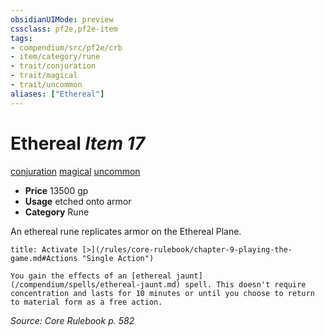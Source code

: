 ```yaml
---
obsidianUIMode: preview
cssclass: pf2e,pf2e-item
tags:
- compendium/src/pf2e/crb
- item/category/rune
- trait/conjuration
- trait/magical
- trait/uncommon
aliases: ["Ethereal"]
---
```

# Ethereal *Item 17*  
[conjuration](/rules/traits/conjuration.md)  [magical](/rules/traits/magical.md)  [uncommon](/rules/traits/uncommon.md)  

- **Price** 13500 gp
- **Usage** etched onto armor
- **Category** Rune

An ethereal rune replicates armor on the Ethereal Plane.

```ad-embed-ability
title: Activate [>](/rules/core-rulebook/chapter-9-playing-the-game.md#Actions "Single Action")

You gain the effects of an [ethereal jaunt](/compendium/spells/ethereal-jaunt.md) spell. This doesn't require concentration and lasts for 10 minutes or until you choose to return to material form as a free action.
```

*Source: Core Rulebook p. 582*